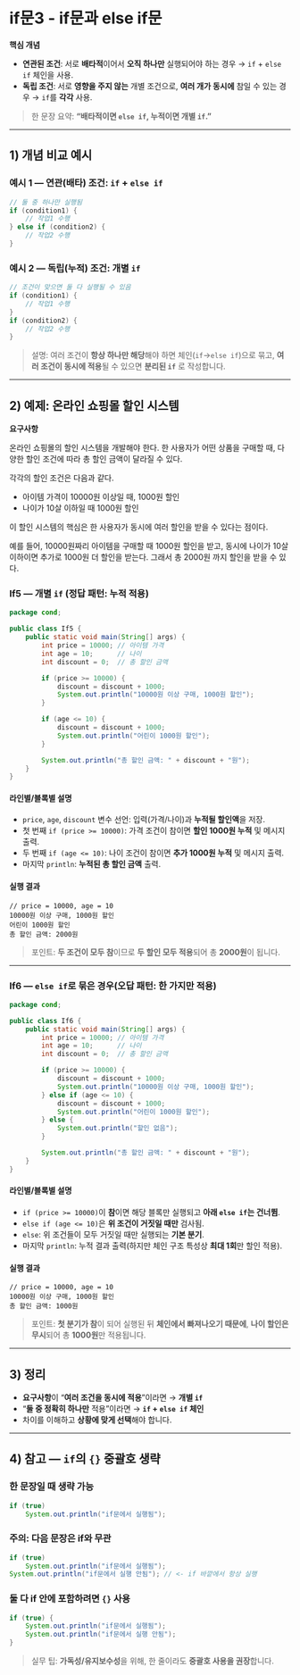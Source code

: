 # if문3 - if문과 else if문

**핵심 개념**

* **연관된 조건**: 서로 **배타적**이어서 **오직 하나만** 실행되어야 하는 경우 → `if` + `else if` 체인을 사용.
* **독립 조건**: 서로 **영향을 주지 않는** 개별 조건으로, **여러 개가 동시에** 참일 수 있는 경우 → `if`를 **각각** 사용.

> 한 문장 요약: **“배타적이면 `else if`, 누적이면 개별 `if`.”**

---

## 1) 개념 비교 예시

### 예시 1 — 연관(배타) 조건: `if` + `else if`

```java
// 둘 중 하나만 실행됨
if (condition1) {
    // 작업1 수행
} else if (condition2) {
    // 작업2 수행
}
```

### 예시 2 — 독립(누적) 조건: 개별 `if`

```java
// 조건이 맞으면 둘 다 실행될 수 있음
if (condition1) {
    // 작업1 수행
}
if (condition2) {
    // 작업2 수행
}
```

> 설명: 여러 조건이 **항상 하나만 해당**해야 하면 체인(`if`→`else if`)으로 묶고,
> **여러 조건이 동시에 적용**될 수 있으면 **분리된 `if`** 로 작성합니다.

---

## 2) 예제: 온라인 쇼핑몰 할인 시스템

**요구사항**

온라인 쇼핑몰의 할인 시스템을 개발해야 한다. 한 사용자가 어떤 상품을 구매할 때, 다양한 할인 조건에 따라 총 할인 금액이 달라질 수 있다.

각각의 할인 조건은 다음과 같다.

* 아이템 가격이 10000원 이상일 때, 1000원 할인
* 나이가 10살 이하일 때 1000원 할인

이 할인 시스템의 핵심은 한 사용자가 동시에 여러 할인을 받을 수 있다는 점이다.

예를 들어, 10000원짜리 아이템을 구매할 때 1000원 할인을 받고, 동시에 나이가 10살 이하이면 추가로 1000원 더 할인을 받는다. 그래서 총 2000원 까지 할인을 받을 수 있다.


### If5 — 개별 `if` (정답 패턴: 누적 적용)

```java
package cond;

public class If5 {
    public static void main(String[] args) {
        int price = 10000; // 아이템 가격
        int age = 10;      // 나이
        int discount = 0;  // 총 할인 금액

        if (price >= 10000) {
            discount = discount + 1000;
            System.out.println("10000원 이상 구매, 1000원 할인");
        }

        if (age <= 10) {
            discount = discount + 1000;
            System.out.println("어린이 1000원 할인");
        }

        System.out.println("총 할인 금액: " + discount + "원");
    }
}
```

#### 라인별/블록별 설명

* `price`, `age`, `discount` 변수 선언: 입력(가격/나이)과 **누적될 할인액**을 저장.
* 첫 번째 `if (price >= 10000)`: 가격 조건이 참이면 **할인 1000원 누적** 및 메시지 출력.
* 두 번째 `if (age <= 10)`: 나이 조건이 참이면 **추가 1000원 누적** 및 메시지 출력.
* 마지막 `println`: **누적된 총 할인 금액** 출력.

#### 실행 결과

```
// price = 10000, age = 10
10000원 이상 구매, 1000원 할인
어린이 1000원 할인
총 할인 금액: 2000원
```

> 포인트: **두 조건이 모두 참**이므로 **두 할인 모두 적용**되어 총 **2000원**이 됩니다.

---

### If6 — `else if`로 묶은 경우(오답 패턴: 한 가지만 적용)

```java
package cond;

public class If6 {
    public static void main(String[] args) {
        int price = 10000; // 아이템 가격
        int age = 10;      // 나이
        int discount = 0;  // 총 할인 금액

        if (price >= 10000) {
            discount = discount + 1000;
            System.out.println("10000원 이상 구매, 1000원 할인");
        } else if (age <= 10) {
            discount = discount + 1000;
            System.out.println("어린이 1000원 할인");
        } else {
            System.out.println("할인 없음");
        }

        System.out.println("총 할인 금액: " + discount + "원");
    }
}
```

#### 라인별/블록별 설명

* `if (price >= 10000)`이 **참**이면 해당 블록만 실행되고 **아래 `else if`는 건너뜀**.
* `else if (age <= 10)`은 **위 조건이 거짓일 때만** 검사됨.
* `else`: 위 조건들이 모두 거짓일 때만 실행되는 **기본 분기**.
* 마지막 `println`: 누적 결과 출력(하지만 체인 구조 특성상 **최대 1회**만 할인 적용).

#### 실행 결과

```
// price = 10000, age = 10
10000원 이상 구매, 1000원 할인
총 할인 금액: 1000원
```

> 포인트: **첫 분기가 참**이 되어 실행된 뒤 **체인에서 빠져나오기 때문에**,
> **나이 할인은 무시**되어 총 **1000원**만 적용됩니다.

---

## 3) 정리

* **요구사항**이 “**여러 조건을 동시에 적용**”이라면 → **개별 `if`**
* “**둘 중 정확히 하나만** 적용”이라면 → **`if` + `else if` 체인**
* 차이를 이해하고 **상황에 맞게 선택**해야 합니다.

---

## 4) 참고 — `if`의 `{}` 중괄호 생략

### 한 문장일 때 생략 가능

```java
if (true)
    System.out.println("if문에서 실행됨");
```

### 주의: 다음 문장은 if와 무관

```java
if (true)
    System.out.println("if문에서 실행됨");
System.out.println("if문에서 실행 안됨"); // <- if 바깥에서 항상 실행
```

### 둘 다 if 안에 포함하려면 `{}` 사용

```java
if (true) {
    System.out.println("if문에서 실행됨");
    System.out.println("if문에서 실행 안됨");
}
```

> 실무 팁: **가독성/유지보수성**을 위해, 한 줄이라도 **중괄호 사용을 권장**합니다.
